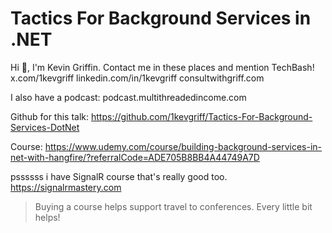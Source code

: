 # Tactics For Background Services in .NET

Hi 👋, I'm Kevin Griffin.  Contact me in these places and mention TechBash!
x.com/1kevgriff
linkedin.com/in/1kevgriff
consultwithgriff.com

I also have a podcast: podcast.multithreadedincome.com

Github for this talk: https://github.com/1kevgriff/Tactics-For-Background-Services-DotNet

Course: https://www.udemy.com/course/building-background-services-in-net-with-hangfire/?referralCode=ADE705B8BB4A44749A7D

pssssss i have SignalR course that's really good too. https://signalrmastery.com

> Buying a course helps support travel to conferences.  Every little bit helps!
